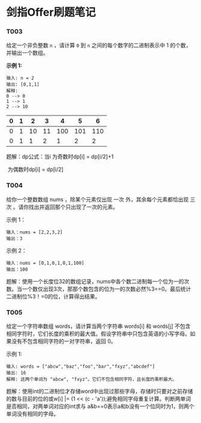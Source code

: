 # 剑指Offer刷题笔记

### T003

给定一个非负整数 `n` ，请计算 `0` 到 `n` 之间的每个数字的二进制表示中 1 的个数，并输出一个数组。

**示例 1:**

```
输入: n = 2
输出: [0,1,1]
解释: 
0 --> 0
1 --> 1
2 --> 10
```

| 0    | 1    | 2    | 3    | 4    | 5    | 6    |
| ---- | ---- | ---- | ---- | ---- | ---- | ---- |
| 0    | 1    | 10   | 11   | 100  | 101  | 110  |
| 0    | 1    | 1    | 2    | 1    | 2    | 2    |

题解：dp公式：当i 为奇数时dp[i] = dp[i/2]+1

​					  为偶数时dp[i] = dp[i/2]



### T004

给你一个整数数组 nums ，除某个元素仅出现 一次 外，其余每个元素都恰出现 三次 。请你找出并返回那个只出现了一次的元素。

示例 1：

```
输入：nums = [2,2,3,2]
输出：3
```

示例 2：

```
输入：nums = [0,1,0,1,0,1,100]
输出：100
```

题解：使用一个长度位32的数组记录，nums中各个数二进制每一个位为一的次数。当一个数仅出现3次，那那个数包含的位为一的次数必然%3==0。最后统计二进制位%3！=0的位，计算得出结果。



### T005

给定一个字符串数组 words，请计算当两个字符串 words[i] 和 words[j] 不包含相同字符时，它们长度的乘积的最大值。假设字符串中只包含英语的小写字母。如果没有不包含相同字符的一对字符串，返回 0。

 

示例 1:

```
输入: words = ["abcw","baz","foo","bar","fxyz","abcdef"]
输出: 16 
解释: 这两个单词为 "abcw", "fxyz"。它们不包含相同字符，且长度的乘积最大。
```

题解：使用int的二进制位才存储word中出现过那些字母，存储时只要对之前存储的数与目前的位的或w[i] |= (1 << (c - 'a'));避免相同字母重复计算。判断两单词是否相同，对两单词对应的int求与 a&b==0表示a和b没有一个位同时为1，则两个单词没有相同的字母。